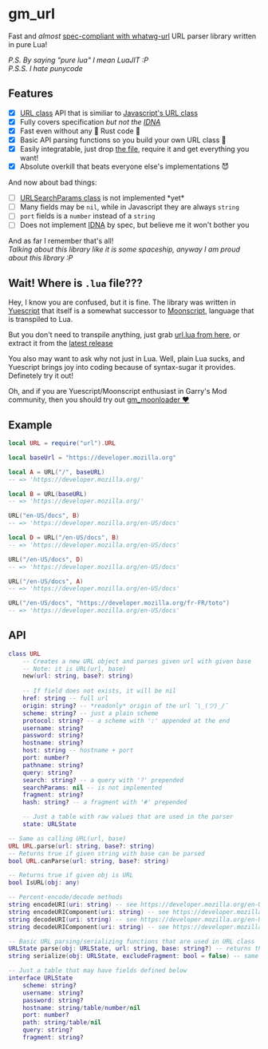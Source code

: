 # gm_url
Fast and *almost* [spec-compliant with whatwg-url](https://url.spec.whatwg.org/) URL parser library written in pure Lua! 

*P.S. By saying "pure lua" I mean LuaJIT :P*
<br>
*P.S.S. I hate punycode*

## Features
- [x] [URL class](https://url.spec.whatwg.org/#url-class) API that is similiar to [Javascript's URL class](https://developer.mozilla.org/en-US/docs/Web/API/URL)
- [x] Fully covers specification *but not the [IDNA](https://www.unicode.org/reports/tr46/tr46-31.html)*
- [x] Fast even without any 🦀 Rust code 🚀
- [x] Basic API parsing functions so you build your own URL class 💪
- [x] Easily integratable, just drop [the file](url.yue), require it and get everything you want!
- [x] Absolute overkill that beats everyone else's implementations 😈

And now about bad things:
- [ ] [URLSearchParams class](https://url.spec.whatwg.org/#interface-urlsearchparams) is not implemented \*yet\*
- [ ] Many fields may be `nil`, while in Javascript they are always `string`
- [ ] `port` fields is a `number` instead of a `string`
- [ ] Does not implement [IDNA](https://www.unicode.org/reports/tr46/tr46-31.html) by spec, but believe me it won't bother you

And as far I remember that's all!
<br>
*Talking about this library like it is some spaceship, anyway I am proud about this library :P*

## Wait! Where is `.lua` file???
Hey, I know you are confused, but it is fine. The library was written in [Yuescript](https://github.com/pigpigyyy/Yuescript)
that itself is a somewhat successor to [Moonscript](https://github.com/leafo/moonscript), language that is transpiled to Lua.

But you don't need to transpile anything, just grab [url.lua from here](https://github.com/Pika-Software/gm_url/blob/lua/url.lua), or extract it from the [latest release](https://github.com/Pika-Software/gm_url/releases/latest)

You also may want to ask why not just in Lua. Well, plain Lua sucks, and Yuescript brings joy into coding because of syntax-sugar
it provides. Definetely try it out!

Oh, and if you are Yuescript/Moonscript enthusiast in Garry's Mod community, then you should try out [gm_moonloader ❤️](https://github.com/Pika-Software/gm_moonloader)

## Example
```lua
local URL = require("url").URL

local baseUrl = "https://developer.mozilla.org"

local A = URL("/", baseURL)
-- => 'https://developer.mozilla.org/'

local B = URL(baseURL)
-- => 'https://developer.mozilla.org/'

URL("en-US/docs", B)
-- => 'https://developer.mozilla.org/en-US/docs'

local D = URL("/en-US/docs", B)
-- => 'https://developer.mozilla.org/en-US/docs'

URL("/en-US/docs", D)
-- => 'https://developer.mozilla.org/en-US/docs'

URL("/en-US/docs", A)
-- => 'https://developer.mozilla.org/en-US/docs'

URL("/en-US/docs", "https://developer.mozilla.org/fr-FR/toto")
-- => 'https://developer.mozilla.org/en-US/docs'
```

## API
```lua
class URL
    -- Creates a new URL object and parses given url with given base
    -- Note: it is URL(url, base)
    new(url: string, base?: string)
    
    -- If field does not exists, it will be nil
    href: string -- full url
    origin: string? -- *readonly* origin of the url ¯\_(ツ)_/¯
    scheme: string? -- just a plain scheme
    protocol: string? -- a scheme with ':' appended at the end
    username: string?
    password: string?
    hostname: string?
    host: string -- hostname + port
    port: number?
    pathname: string?
    query: string?
    search: string? -- a query with '?' prepended
    searchParams: nil -- is not implemented
    fragment: string?
    hash: string? -- a fragment with '#' prepended

    -- Just a table with raw values that are used in the parser
    state: URLState

-- Same as calling URL(url, base)
URL URL.parse(url: string, base?: string)
-- Returns true if given string with base can be parsed
bool URL.canParse(url: string, base?: string)

-- Returns true if given obj is URL
bool IsURL(obj: any)

-- Percent-encode/decode methods 
string encodeURI(uri: string) -- see https://developer.mozilla.org/en-US/docs/Web/JavaScript/Reference/Global_Objects/encodeURI
string encodeURIComponent(uri: string) -- see https://developer.mozilla.org/en-US/docs/Web/JavaScript/Reference/Global_Objects/encodeURIComponent
string decodeURI(uri: string) -- see https://developer.mozilla.org/en-US/docs/Web/JavaScript/Reference/Global_Objects/decodeURI
string decodeURIComponent(uri: string) -- see https://developer.mozilla.org/en-US/docs/Web/JavaScript/Reference/Global_Objects/decodeURIComponent

-- Basic URL parsing/serializing functions that are used in URL class
URLState parse(obj: URLState, url: string, base: string?) -- returns the same obj that it was given
string serialize(obj: URLState, excludeFragment: bool = false) -- same as URL.href

-- Just a table that may have fields defined below
interface URLState
    scheme: string?
    username: string?
    password: string?
    hostname: string/table/number/nil
    port: number?
    path: string/table/nil
    query: string?
    fragment: string?
```
